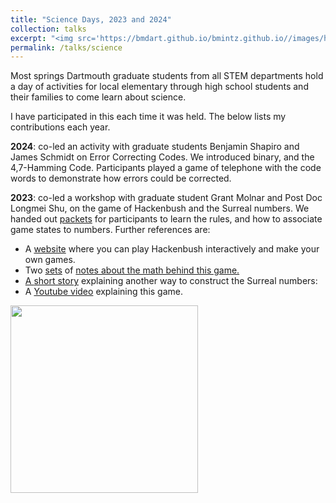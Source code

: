 ```yaml
---
title: "Science Days, 2023 and 2024"
collection: talks
excerpt: "<img src='https://bmdart.github.io/bmintz.github.io//images/hackenbush-game.png' style='height:300px;'>"
permalink: /talks/science
---
```


Most springs Dartmouth graduate students from all STEM departments hold a day of activities for local elementary through high school students and their families to come learn about science. 

I have participated in this each time it was held. The below lists my contributions each year.  

<b>2024</b>: co-led an activity with graduate students Benjamin Shapiro and James Schmidt on Error Correcting Codes. We introduced binary, and the 4,7-Hamming Code. Participants played a game of telephone with the code words to demonstrate how errors could be corrected. 

<b>2023</b>: co-led a workshop with graduate student Grant Molnar and Post Doc Longmei Shu, on the game of Hackenbush and the Surreal numbers. We handed out <a href='https://bmdart.github.io/bmintz.github.io//files/hackenbush-handout_science-day-2023.pdf'>packets</a> for participants to learn the rules, and how to associate game states to numbers. Further references are:

- A <a href='https://hackenbush.xyz/'>website</a> where you can play Hackenbush interactively and make your own games.
- Two <a href='http://www.geometer.org/mathcircles/hackenbush.pdf'>sets</a> of <a href='https://www.math.uchicago.edu/~may/VIGRE/VIGRE2006/PAPERS/Bartlett.pdf'>notes about the math behind this game.
- A <a href='https://people.math.harvard.edu/~knill/teaching/mathe320_2015_fall/blog15/surreal1.pdf'>short story</a> explaining another way to construct the Surreal numbers:
- A <a href='https://www.youtube.com/watch?v=ZYj4NkeGPdM'>Youtube video</a> explaining this game.

<img src='https://bmdart.github.io/bmintz.github.io//images/hackenbush-game.png' style='height:300px;'> 
